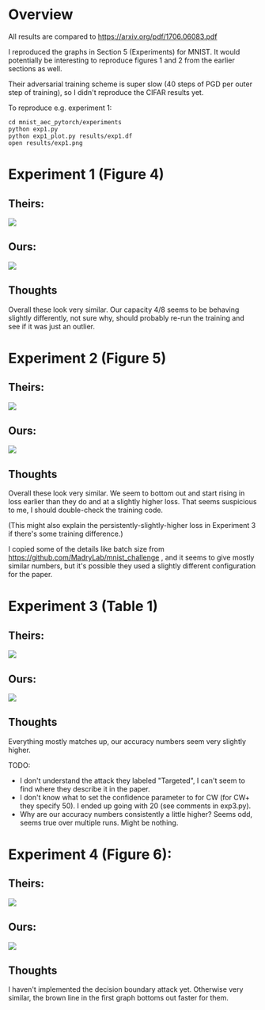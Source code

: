 # Overview

All results are compared to https://arxiv.org/pdf/1706.06083.pdf

I reproduced the graphs in Section 5 (Experiments) for MNIST.  It
would potentially be interesting to reproduce figures 1 and 2 from the
earlier sections as well.

Their adversarial training scheme is super slow (40 steps of PGD per
outer step of training), so I didn't reproduce the CIFAR results yet.

To reproduce e.g. experiment 1:
```
cd mnist_aec_pytorch/experiments
python exp1.py
python exp1_plot.py results/exp1.df
open results/exp1.png
```


# Experiment 1 (Figure 4)

## Theirs:

![](exp1_theirs.png)

## Ours:

![](exp1.png)

## Thoughts

Overall these look very similar.  Our capacity 4/8 seems to be
behaving slightly differently, not sure why, should probably re-run
the training and see if it was just an outlier.

# Experiment 2 (Figure 5)

## Theirs:

![](exp2_theirs.png)

## Ours:

![](exp2.png)

## Thoughts

Overall these look very similar.  We seem to bottom out and start
rising in loss earlier than they do and at a slightly higher loss.
That seems suspicious to me, I should double-check the training code.

(This might also explain the persistently-slightly-higher loss in
Experiment 3 if there's some training difference.)

I copied some of the details like batch size from
https://github.com/MadryLab/mnist_challenge , and it seems to give
mostly similar numbers, but it's possible they used a slightly
different configuration for the paper.

# Experiment 3 (Table 1)

## Theirs:

![](exp3_theirs.png)

## Ours:

![](exp3.png)

## Thoughts

Everything mostly matches up, our accuracy numbers seem very slightly
higher.

TODO:

* I don't understand the attack they labeled "Targeted", I can't seem
  to find where they describe it in the paper.
* I don't know what to set the confidence parameter to for CW (for CW+
  they specify 50).  I ended up going with 20 (see comments in
  exp3.py).
* Why are our accuracy numbers consistently a little higher?  Seems
  odd, seems true over multiple runs.  Might be nothing.

# Experiment 4 (Figure 6):

## Theirs:

![](exp4_theirs.png)

## Ours:

![](exp4.png)

## Thoughts

I haven't implemented the decision boundary attack yet.  Otherwise
very similar, the brown line in the first graph bottoms out faster for
them.

